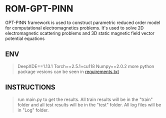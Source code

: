 # ROM-GPT-PINN
GPT-PINN framework is used to construct parametric reduced order model for  computational electromagnetics problems. It's used to solve 2D electromagnetic scattering problems and 3D static magnetic field vector potential equations

## ENV
> DeepXDE==1.13.1
> Torch==2.5.1+cu118
> Numpy==2.0.2
> more python package vesions can be seen in [requirements.txt](requirements.txt)
## INSTRUCTIONS
> run main.py to get the results. All train results will be in the "train" folder and all test results will be in the "test" folder.
> All log files will be in "Log" folder.
